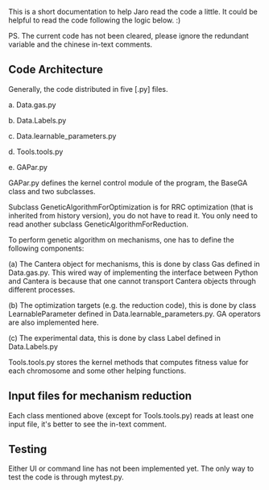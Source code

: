 This is a short documentation to help Jaro read the code a little.
It could be helpful to read the code following the logic below. :)

PS. The current code has not been cleared, please ignore the redundant variable and the chinese in-text comments.

Code Architecture
-----------
Generally, the code distributed in five [.py] files.

a. Data.gas.py

b. Data.Labels.py

c. Data.learnable_parameters.py

d. Tools.tools.py

e. GAPar.py

GAPar.py defines the kernel control module of the program, the BaseGA class and two subclasses.

Subclass GeneticAlgorithmForOptimization is for RRC optimization (that is inherited from history version), 
you do not have to read it. You only need to read another subclass GeneticAlgorithmForReduction.

To perform genetic algorithm on mechanisms, one has to define the following components:

(a) The Cantera object for mechanisms, this is done by class Gas defined in Data.gas.py. This wired way of implementing
the interface between Python and Cantera is because that one cannot transport Cantera objects through different processes.

(b) The optimization targets (e.g. the reduction code), this is done by class LearnableParameter defined in Data.learnable_parameters.py.
GA operators are also implemented here.

(c) The experimental data, this is done by class Label defined in Data.Labels.py

Tools.tools.py stores the kernel methods that computes fitness value for each chromosome and some other helping functions.


Input files for mechanism reduction
-----------
Each class mentioned above (except for Tools.tools.py) reads at least one input file, it's better to see the in-text comment.


Testing
-----------
Either UI or command line has not been implemented yet.
The only way to test the code is through mytest.py.
